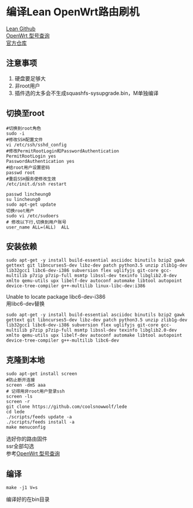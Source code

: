 # 编译Lean OpenWrt路由刷机
[Lean Github](https://github.com/coolsnowwolf/lede)  
[OpenWrt 型号查询](https://openwrt.org/docs/techref/targets/start)  
[官方仓库](https://downloads.openwrt.org/releases/)

## 注意事项
1. 硬盘要足够大
2. 非root用户
3. 插件选的太多会不生成squashfs-sysupgrade.bin，M单独编译

## 切换至root
```
#切换到root角色
sudo -i 
#修改SSH配置文件
vi /etc/ssh/sshd_config
#修改PermitRootLogin和PasswordAuthentication
PermitRootLogin yes 
PasswordAuthentication yes
#给root用户设置密码
passwd root
#重启SSH服务使修改生效
/etc/init.d/ssh restart
```

```
passwd lincheung0
su lincheung0
sudo apt-get update
切换root用户  
sudo vi /etc/sudoers  
# 修改以下行,切换到用户账号
user_name ALL=(ALL)  ALL  
```

## 安装依赖

```
sudo apt-get -y install build-essential asciidoc binutils bzip2 gawk gettext git libncurses5-dev libz-dev patch python3.5 unzip zlib1g-dev lib32gcc1 libc6-dev-i386 subversion flex uglifyjs git-core gcc-multilib p7zip p7zip-full msmtp libssl-dev texinfo libglib2.0-dev xmlto qemu-utils upx libelf-dev autoconf automake libtool autopoint device-tree-compiler g++-multilib linux-libc-dev:i386
```
Unable to locate package libc6-dev-i386  
用libc6-dev替换
```
sudo apt-get -y install build-essential asciidoc binutils bzip2 gawk gettext git libncurses5-dev libz-dev patch python3.5 unzip zlib1g-dev lib32gcc1 libc6-dev-i386 subversion flex uglifyjs git-core gcc-multilib p7zip p7zip-full msmtp libssl-dev texinfo libglib2.0-dev xmlto qemu-utils upx libelf-dev autoconf automake libtool autopoint device-tree-compiler g++-multilib libc6-dev
```

## 克隆到本地
```
sudo apt-get install screen
#防止断开连接
screen -dmS aaa 
# 记得用非root用户登录ssh
screen -ls
screen -r
git clone https://github.com/coolsnowwolf/lede 
cd lede
./scripts/feeds update -a 
./scripts/feeds install -a
make menuconfig
```
选好你的路由固件  
ssr全部勾选  
参考[OpenWrt 型号查询](https://openwrt.org/docs/techref/targets/start) 

## 编译
```
make -j1 V=s
```
编译好的在bin目录